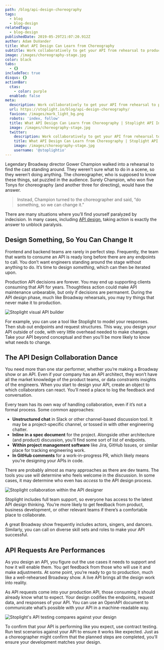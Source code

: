 ```yaml
---
path: /blog/api-design-choreography
tags:
  - blog
  - blog-design
relatedTags:
  - blog-design
publishedDate: 2019-05-29T21:07:20.912Z
author: Adam DuVander
title: What API Design Can Learn from Choreography
subtitle: Work collaboratively to get your API from rehearsal to production
image: /images/choreography-stage.jpg
color: black
tabs:
  - {}
includeToc: true
disqus: {}
actionBar:
  ctas:
    - color: purple
  enabled: false
meta:
  description: Work collaboratively to get your API from rehearsal to production
  url: https://stoplight.io/blog/api-design-choreography/
  favicon: /images/mark_light_bg.png
  robots: 'index, follow'
  title: What API Design Can Learn from Choreography | Stoplight API Intersection
  image: /images/choreography-stage.jpg
  twitter:
    description: Work collaboratively to get your API from rehearsal to production
    title: What API Design Can Learn from Choreography | Stoplight API Intersection
    image: /images/choreography-stage.jpg
    username: '@stoplightio'
---
```


Legendary Broadway director Gower Champion walked into a rehearsal to find the cast standing around. They weren’t sure what to do in a scene, so they weren’t doing anything. The choreographer, who is supposed to know these things, sat puzzled in the audience. Surely Champion, who won five Tonys for choreography (and another three for directing), would have the answer.

> Instead, Champion turned to the choreographer and said, “do something, so we can change it.”

There are many situations where you’ll find yourself paralyzed by indecision. In many cases, including [API design](https://stoplight.io/design/), taking action is exactly the answer to unblock paralysis.

## Design Something, So You Can Change It

Frontend and backend teams are rarely in perfect step. Frequently, the team that wants to consume an API is ready long before there are any endpoints to call. You don’t want engineers standing around the stage without anything to do. It’s time to design _something_, which can then be iterated upon.

Production API decisions are forever. You may end up supporting clients consuming that API for years. Thoughtless action could make API maintenance unbearable, but only if decisions are permanent. During the API design phase, much like Broadway rehearsals, you may try things that never make it to production.

![Stoplight visual API builder](/images/design_header.png)

For example, you can use a tool like Stoplight to model your responses. Then stub out endpoints and request structures. This way, you design your API outside of code, with very little overhead needed to make changes. Take your API beyond conceptual and then you’ll be more likely to know what needs to change.

## The API Design Collaboration Dance

You need more than one star performer, whether you’re making a Broadway show or an API. Even if your company has an API architect, they won’t have all the market knowledge of the product teams, or data constraints insights of the engineers. When you start to design your API, create an object to which collaborators can react. You’ll need a place to log the feedback and conversation.

Every team has its own way of handling collaboration, even if it’s not a formal process. Some common approaches:

- **Unstructured chat** in Slack or other channel-based discussion tool. It may be a project-specific channel, or tossed in with other engineering chatter.
- **Inline in a spec document** for the project. Alongside other architecture (and product) discussion, you’ll find some sort of list of endpoints.
- **Within project management software** like Jira, GitHub Issues, or similar place for tracking engineering work.
- **In GitHub comments** for a work-in-progress PR, which likely means you’re designing your APIs in code.

There are probably almost as many approaches as there are dev teams. The tools you use will determine who feels welcome in the discussion. In some cases, it may determine who even has _access_ to the API design process.

![Stoplight collaboration within the API designer](/images/design_collaborate.png)

Stoplight includes full team support, so everyone has access to the latest API design thinking. You’re more likely to get feedback from product, business development, or other relevant teams if there’s a comfortable place to collaborate.

A great Broadway show frequently includes actors, singers, and dancers. Similarly, you can call on diverse skill sets and roles to make your API successful.

## API Requests Are Performances

As you design an API, you figure out the use cases it needs to support and how it will enable them. You get feedback from those who will use it and make adjustments. At some point, you’re ready to go to production, much like a well-rehearsed Broadway show. A live API brings all the design work into reality.

As API requests come into your production API, those consuming it should already know what to expect. Your design codifies the endpoints, request data, and responses of your API. You can use an OpenAPI document to communicate what’s possible with your API in a machine-readable way.

![Stoplight's API testing compares against your design](/images/testing_header.png)

To confirm that your API is performing like you expect, use contract testing. Run test scenarios against your API to ensure it works like expected. Just as a choreographer might confirm that the planned steps are completed, you’ll ensure your development matches your design.
